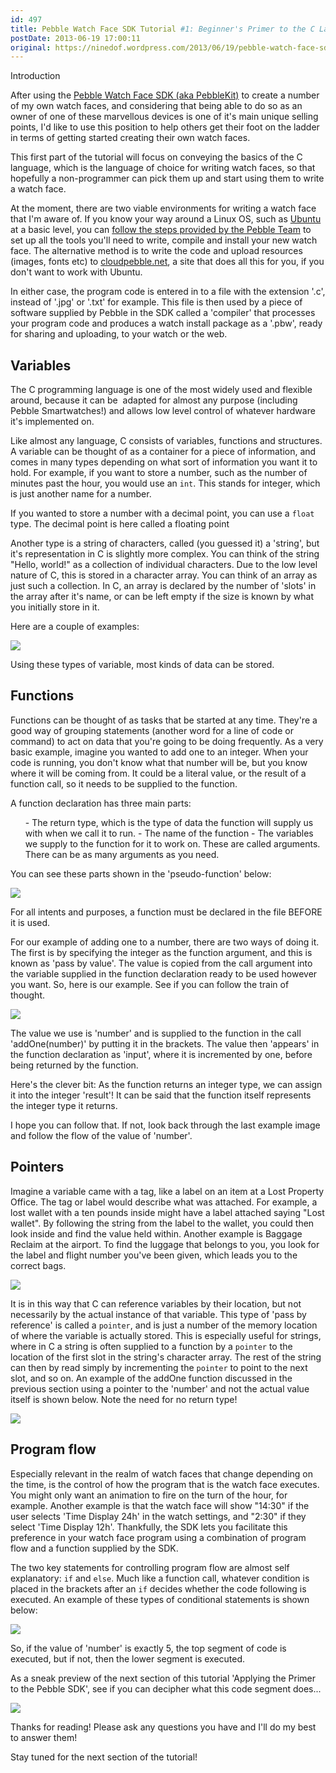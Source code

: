 ```yaml
---
id: 497
title: Pebble Watch Face SDK Tutorial #1: Beginner's Primer to the C Language
postDate: 2013-06-19 17:00:11
original: https://ninedof.wordpress.com/2013/06/19/pebble-watch-face-sdk-tutorial-1-beginners-primer-to-the-c-language/
---
```


Introduction

After using the  [Pebble Watch Face SDK (aka PebbleKit)](http://developer.getpebble.com/) to create a number of my own watch faces, and considering that being able to do so as an owner of one of these marvellous devices is one of it's main unique selling points, I'd like to use this position to help others get their foot on the ladder in terms of getting started creating their own watch faces.

This first part of the tutorial will focus on conveying the basics of the C language, which is the language of choice for writing watch faces, so that hopefully a non-programmer can pick them up and start using them to write a watch face.

At the moment, there are two viable environments for writing a watch face that I'm aware of. If you know your way around a Linux OS, such as  [Ubuntu](http://www.ubuntu.com/) at a basic level, you can  [follow the steps provided by the Pebble Team](http://developer.getpebble.com/1/01_GetStarted/01_Step_2) to set up all the tools you'll need to write, compile and install your new watch face. The alternative method is to write the code and upload resources (images, fonts etc) to  [cloudpebble.net](https://cloudpebble.net), a site that does all this for you, if you don't want to work with Ubuntu.

In either case, the program code is entered in to a file with the extension '.c', instead of '.jpg' or '.txt' for example. This file is then used by a piece of software supplied by Pebble in the SDK called a 'compiler' that processes your program code and produces a watch install package as a '.pbw', ready for sharing and uploading, to your watch or the web.

## Variables

The C programming language is one of the most widely used and flexible around, because it can be  adapted for almost any purpose (including Pebble Smartwatches!) and allows low level control of whatever hardware it's implemented on.

Like almost any language, C consists of variables, functions and structures. A variable can be thought of as a container for a piece of information, and comes in many types depending on what sort of information you want it to hold. For example, if you want to store a number, such as the number of minutes past the hour, you would use an <code>int</code>. This stands for integer, which is just another name for a number.

If you wanted to store a number with a decimal point, you can use a <code>float</code> type. The decimal point is here called a floating point

Another type is a string of characters, called (you guessed it) a 'string', but it's representation in C is slightly more complex. You can think of the string "Hello, world!" as a collection of individual characters. Due to the low level nature of C, this is stored in a character array. You can think of an array as just such a collection. In C, an array is declared by the number of 'slots' in the array after it's name, or can be left empty if the size is known by what you initially store in it.

Here are a couple of examples:

![](http://ninedof.files.wordpress.com/2013/06/image-11.png)

Using these types of variable, most kinds of data can be stored.

## Functions

Functions can be thought of as tasks that be started at any time. They're a good way of grouping statements (another word for a line of code or command) to act on data that you're going to be doing frequently. As a very basic example, imagine you wanted to add one to an integer. When your code is running, you don't know what that number will be, but you know where it will be coming from. It could be a literal value, or the result of a function call, so it needs to be supplied to the function.

A function declaration has three main parts:
<ol>
	- The return type, which is the type of data the function will supply us with when we call it to run.
	- The name of the function
	- The variables we supply to the function for it to work on. These are called arguments. There can be as many arguments as you need.
</ol>
You can see these parts shown in the 'pseudo-function' below:

![](http://ninedof.files.wordpress.com/2013/06/image-21.png)

For all intents and purposes, a function must be declared in the file BEFORE it is used.

For our example of adding one to a number, there are two ways of doing it. The first is by specifying the integer as the function argument, and this is known as 'pass by value'. The value is copied from the call argument into the variable supplied in the function declaration ready to be used however you want. So, here is our example. See if you can follow the train of thought.

![](http://ninedof.files.wordpress.com/2013/06/image-31.png)

The value we use is 'number' and is supplied to the function in the call 'addOne(number)' by putting it in the brackets. The value then 'appears' in the function declaration as 'input', where it is incremented by one, before being returned by the function.

Here's the clever bit: As the function returns an integer type, we can assign it into the integer 'result'! It can be said that the function itself represents the integer type it returns.

I hope you can follow that. If not, look back through the last example image and follow the flow of the value of 'number'.

## Pointers

Imagine a variable came with a tag, like a label on an item at a Lost Property Office. The tag or label would describe what was attached. For example, a lost wallet with a ten pounds inside might have a label attached saying "Lost wallet". By following the string from the label to the wallet, you could then look inside and find the value held within. Another example is Baggage Reclaim at the airport. To find the luggage that belongs to you, you look for the label and flight number you've been given, which leads you to the correct bags.

![](http://ninedof.files.wordpress.com/2013/06/image-3-51.png)

It is in this way that C can reference variables by their location, but not necessarily by the actual instance of that variable. This type of 'pass by reference' is called a <code>pointer</code>, and is just a number of the memory location of where the variable is actually stored. This is especially useful for strings, where in C a string is often supplied to a function by a <code>pointer</code> to the location of the first slot in the string's character array. The rest of the string can then by read simply by incrementing the <code>pointer</code> to point to the next slot, and so on. An example of the addOne function discussed in the previous section using a pointer to the 'number' and not the actual value itself is shown below. Note the need for no return type!

![](http://ninedof.files.wordpress.com/2013/06/image-43.png?w=545)

## Program flow

Especially relevant in the realm of watch faces that change depending on the time, is the control of how the program that is the watch face executes. You might only want an animation to fire on the turn of the hour, for example. Another example is that the watch face will show "14:30" if the user selects 'Time Display 24h' in the watch settings, and "2:30" if they select 'Time Display 12h'. Thankfully, the SDK lets you facilitate this preference in your watch face program using a combination of program flow and a function supplied by the SDK.

The two key statements for controlling program flow are almost self explanatory: <code>if</code> and <code>else</code>. Much like a function call, whatever condition is placed in the brackets after an <code>if</code> decides whether the code following is executed. An example of these types of conditional statements is shown below:<b>
</b>

![](http://ninedof.files.wordpress.com/2013/06/image-5.png)

So, if the value of 'number' is exactly 5, the top segment of code is executed, but if not, then the lower segment is executed.

As a sneak preview of the next section of this tutorial 'Applying the Primer to the Pebble SDK', see if you can decipher what this code segment does...

![](http://ninedof.files.wordpress.com/2013/06/image-6.png?w=545)

Thanks for reading! Please ask any questions you have and I'll do my best to answer them!

Stay tuned for the next section of the tutorial!
